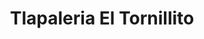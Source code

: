 ---
title: "Tlapaleria El Tornillito"
url: /nezahualcoyotl/tlapaleria-el-tornillito/
shop: Eisenwaren
---